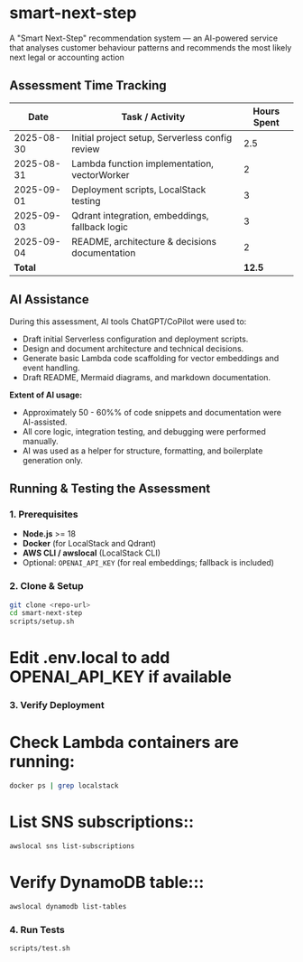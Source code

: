 # smart-next-step
A "Smart Next-Step" recommendation system — an AI-powered service that analyses customer behaviour patterns and recommends the most likely next legal or accounting action

## Assessment Time Tracking

| Date       | Task / Activity                                  | Hours Spent |
|------------|-------------------------------------------------|------------|
| 2025-08-30 | Initial project setup, Serverless config review | 2.5          |
| 2025-08-31 | Lambda function implementation, vectorWorker   | 2          |
| 2025-09-01 | Deployment scripts, LocalStack testing         | 3          |
| 2025-09-03 | Qdrant integration, embeddings, fallback logic | 3          |
| 2025-09-04 | README, architecture & decisions documentation | 2          |
| **Total**  |                                                 | **12.5**     |


## AI Assistance

During this assessment, AI tools ChatGPT/CoPilot were used to:

- Draft initial Serverless configuration and deployment scripts.
- Design and document architecture and technical decisions.
- Generate basic Lambda code scaffolding for vector embeddings and event handling.
- Draft README, Mermaid diagrams, and markdown documentation.

**Extent of AI usage:**  
- Approximately 50 - 60%% of code snippets and documentation were AI-assisted.  
- All core logic, integration testing, and debugging were performed manually.  
- AI was used as a helper for structure, formatting, and boilerplate generation only.

## Running & Testing the Assessment

### 1. Prerequisites

- **Node.js** >= 18  
- **Docker** (for LocalStack and Qdrant)  
- **AWS CLI / awslocal** (LocalStack CLI)  
- Optional: `OPENAI_API_KEY` (for real embeddings; fallback is included)

### 2. Clone & Setup

```bash
git clone <repo-url>
cd smart-next-step
scripts/setup.sh
```
# Edit .env.local to add OPENAI_API_KEY if available

### 3. Verify Deployment

# Check Lambda containers are running:
```bash
docker ps | grep localstack
```

# List SNS subscriptions::
```bash
awslocal sns list-subscriptions
```

# Verify DynamoDB table:::
```bash
awslocal dynamodb list-tables
```

### 4. Run Tests

```bash
scripts/test.sh
```